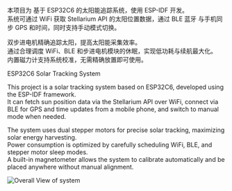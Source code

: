 本项目为 基于 ESP32C6 的太阳能追踪系统，使用 ESP-IDF 开发。  
系统可通过 WiFi 获取 Stellarium API 的太阳位置数据，通过 BLE 蓝牙 与手机同步 GPS 和时间，同时支持手动模式切换。  

双步进电机精确追踪太阳，提高太阳能采集效率。  
通过合理调度 WiFi、BLE 和步进电机模块的休眠，实现低功耗与续航最大化。  
内置磁力计支持系统校准，无需精确放置即可使用。  


ESP32C6 Solar Tracking System

This project is a solar tracking system based on ESP32C6, developed using the ESP-IDF framework.  
It can fetch sun position data via the Stellarium API over WiFi, connect via BLE for GPS and time updates from a mobile phone, and switch to manual mode when needed.  

The system uses dual stepper motors for precise solar tracking, maximizing solar energy harvesting.  
Power consumption is optimized by carefully scheduling WiFi, BLE, and stepper motor sleep modes.  
A built-in magnetometer allows the system to calibrate automatically and be placed anywhere without manual alignment.  


![Overall View of system](https://github.com/user-attachments/assets/34ded7c7-35df-4c6f-b06c-17b4f209e3b0)
